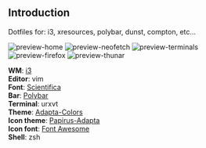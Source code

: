 ## Introduction

Dotfiles for: i3, xresources, polybar, dunst, compton, etc...

![preview-home](https://raw.githubusercontent.com/hrqmonteiro/i3/master/2018-06-18-010733_1920x1080_scrot.png)
![preview-neofetch](https://raw.githubusercontent.com/hrqmonteiro/i3/master/2018-06-18-010810_1920x1080_scrot.png)
![preview-terminals](https://raw.githubusercontent.com/hrqmonteiro/i3/master/2018-06-18-010821_1920x1080_scrot.png)
![preview-firefox](https://raw.githubusercontent.com/hrqmonteiro/i3/master/2018-06-18-010827_1920x1080_scrot.png)
![preview-thunar](https://raw.githubusercontent.com/hrqmonteiro/i3/master/2018-06-18-010900_1920x1080_scrot.png)

**WM**: [i3](https://i3wm.org/)  
**Editor**: vim  
**Font**: [Scientifica](https://github.com/NerdyPepper/scientifica)  
**Bar**: [Polybar](https://github.com/jaagr/polybar)  
**Terminal**: urxvt  
**Theme**: [Adapta-Colors](https://www.gnome-look.org/p/1190851/)  
**Icon theme**: [Papirus-Adapta](https://github.com/PapirusDevelopmentTeam/papirus-icon-theme)  
**Icon font**: [Font Awesome](https://fontawesome.com/)  
**Shell**: zsh
